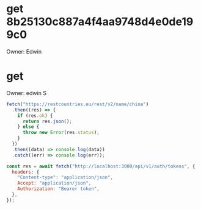 # get 8b25130c887a4f4aa9748d4e0de199c0

Owner: Edwin

# get

Owner: edwin S

```jsx
fetch("https://restcountries.eu/rest/v2/name/china")
  .then((res) => {
    if (res.ok) {
      return res.json();
    } else {
      throw new Error(res.status);
    }
  })
  .then((data) => console.log(data))
  .catch((err) => console.log(err));
```

```jsx
const res = await fetch("http://localhost:3000/api/v1/auth/tokens", {
  headers: {
    "Content-type": "application/json",
    Accept: "application/json",
    Authorization: "Bearer token",
  },
});
```